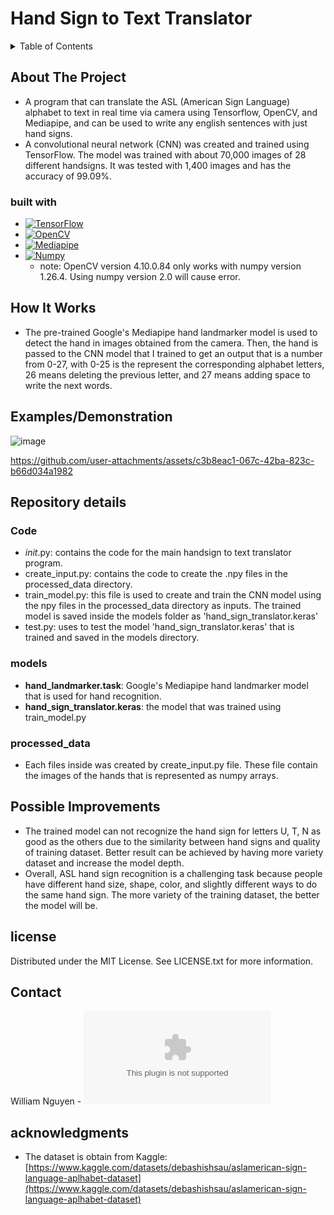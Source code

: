 # Hand Sign to Text Translator

<details>
  <summary>Table of Contents</summary>
  <ol>
    <li>
      <a href="#About-The-Project">About The Project</a>
      <ul>
      <li><a href="#built-with">Built With</a></li>
      </ul>
    </li>
    <li><a href="#How-It-Works">How It Works</a></li>
    <li><a href="#Examples/Demonstration">Examples/Demonstration</a></li>
    <li><a href="#Repository-details">Repository details</a></li>
    <li><a href="#Possible-Improvements">Possible Improvements</a></li>
    <li><a href="#license">License</a></li>
    <li><a href="#contact">Contact</a></li>
    <li><a href="#acknowledgments">Acknowledgments</a></li>
  </ol>
</details>

## About The Project
* A program that can translate the ASL (American Sign Language) alphabet to text in real time via camera using Tensorflow, OpenCV, and Mediapipe, and can be used to write any english sentences with just hand signs.
* A convolutional neural network (CNN) was created and trained using TensorFlow. The model was trained with about 70,000 images of 28 different handsigns. It was tested with 1,400 images and has the accuracy of 99.09%.

### built with
* [![TensorFlow](https://img.shields.io/badge/TensorFlow-2.17.1-black?labelColor=orange)][TensorFlow-url]
* [![OpenCV](https://img.shields.io/badge/OpenCV-4.10.0.84-black?labelColor=green)][OpenCV-url]
* [![Mediapipe](https://img.shields.io/badge/Mediapipe-4.10.0.84-black?labelColor=blue)][Mediapipe-url]
* [![Numpy](https://img.shields.io/badge/Numpy-1.26.4-black?labelColor=yellow)][Numpy-url]
    * note: OpenCV version 4.10.0.84 only works with numpy version 1.26.4. Using numpy version 2.0 will cause error. 

## How It Works
* The pre-trained Google's Mediapipe hand landmarker model is used to detect the hand in images obtained from the camera. Then, the hand is passed to the CNN model that I trained to get an output that is a number from 0-27, with 0-25 is the represent the corresponding alphabet letters, 26 means deleting the previous letter, and 27 means adding space to write the next words.

## Examples/Demonstration
![image](https://github.com/user-attachments/assets/65565ffe-99b3-40e4-9d37-ae966bea8e1d)

https://github.com/user-attachments/assets/c3b8eac1-067c-42ba-823c-b66d034a1982
<!--THE BLANK LINE BETWEEN THE VIDEO LINK AND THE IMAGE IS NEEDED FOR THE VIDEO TO LOAD-->
## Repository details
### Code
* _init_.py: contains the code for the main handsign to text translator program.
* create_input.py: contains the code to create the .npy files in the processed_data directory. 
* train_model.py: this file is used to create and train the CNN model using the npy files in the processed_data directory as inputs. The trained model is saved inside the models folder as 'hand_sign_translator.keras'
* test.py: uses to test the model 'hand_sign_translator.keras' that is trained and saved in the models directory.
### models
* **hand_landmarker.task**: Google's Mediapipe hand landmarker model that is used for hand recognition.
* **hand_sign_translator.keras**: the model that was trained using train_model.py
### processed_data
* Each files inside was created by create_input.py file. These file contain the images of the hands that is represented as numpy arrays.

## Possible Improvements
* The trained model can not recognize the hand sign for letters U, T, N as good as the others due to the similarity between hand signs and quality of training dataset. Better result can be achieved by having more variety dataset and increase the model depth.
* Overall, ASL hand sign recognition is a challenging task because people have different hand size, shape, color, and slightly different ways to do the same hand sign. The more variety of the training dataset, the better the model will be. 

## license
Distributed under the MIT License. See LICENSE.txt for more information.

## Contact
William Nguyen - ![Email](thangnguyen15700@gmail.com)

## acknowledgments
* The dataset is obtain from Kaggle: [https://www.kaggle.com/datasets/debashishsau/aslamerican-sign-language-aplhabet-dataset](https://www.kaggle.com/datasets/debashishsau/aslamerican-sign-language-aplhabet-dataset)


<!-- link-->
[TensorFlow-url]: https://www.tensorflow.org/
[OpenCV-url]: https://opencv.org/
[Mediapipe-url]: https://pypi.org/project/mediapipe/
[Numpy-url]: https://pypi.org/project/numpy/
